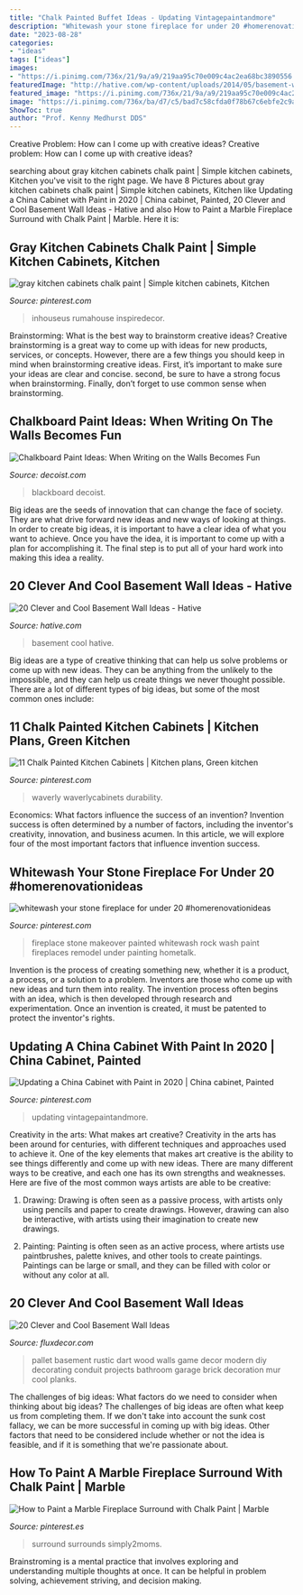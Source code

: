 ```yaml
---
title: "Chalk Painted Buffet Ideas - Updating Vintagepaintandmore"
description: "Whitewash your stone fireplace for under 20 #homerenovationideas"
date: "2023-08-28"
categories:
- "ideas"
tags: ["ideas"]
images:
- "https://i.pinimg.com/736x/21/9a/a9/219aa95c70e009c4ac2ea68bc3890556.jpg"
featuredImage: "http://hative.com/wp-content/uploads/2014/05/basement-wall-ideas/14-cool-basement-wall.jpg"
featured_image: "https://i.pinimg.com/736x/21/9a/a9/219aa95c70e009c4ac2ea68bc3890556.jpg"
image: "https://i.pinimg.com/736x/ba/d7/c5/bad7c58cfda0f78b67c6ebfe2c9ab3d7.jpg"
ShowToc: true
author: "Prof. Kenny Medhurst DDS"
---
```



Creative Problem: How can I come up with creative ideas?
Creative problem: How can I come up with creative ideas?

	

		
searching about gray kitchen cabinets chalk paint | Simple kitchen cabinets, Kitchen you've visit to the right page. We have 8 Pictures about gray kitchen cabinets chalk paint | Simple kitchen cabinets, Kitchen like Updating a China Cabinet with Paint in 2020 | China cabinet, Painted, 20 Clever and Cool Basement Wall Ideas - Hative and also How to Paint a Marble Fireplace Surround with Chalk Paint | Marble. Here it is:
		
    
## Gray Kitchen Cabinets Chalk Paint | Simple Kitchen Cabinets, Kitchen

<img loading=lazy src="https://i.pinimg.com/736x/4a/23/79/4a237983ea51aedda37ae9854b4c85ce.jpg" onerror="this.onerror=null;this.src='https://tse1.mm.bing.net/th?id=OIP.uBqZ6xCRjaZMCMmeqRrRXwHaLH&amp;pid=15.1';" alt="gray kitchen cabinets chalk paint | Simple kitchen cabinets, Kitchen">

_Source: pinterest.com_

>inhouseus rumahouse inspiredecor. 

	

Brainstorming: What is the best way to brainstorm creative ideas?
Creative brainstorming is a great way to come up with ideas for new products, services, or concepts. However, there are a few things you should keep in mind when brainstorming creative ideas. First, it’s important to make sure your ideas are clear and concise. second, be sure to have a strong focus when brainstorming. Finally, don’t forget to use common sense when brainstorming.

    
## Chalkboard Paint Ideas: When Writing On The Walls Becomes Fun

<img loading=lazy src="https://cdn.decoist.com/wp-content/uploads/2012/04/Living-Room-Chalkboard.png.jpg" onerror="this.onerror=null;this.src='https://tse1.mm.bing.net/th?id=OIP.kGG8SHYuB5ji67o5VkE5yAHaLH&amp;pid=15.1';" alt="Chalkboard Paint Ideas: When Writing on the Walls Becomes Fun">

_Source: decoist.com_

>blackboard decoist. 

	

Big ideas are the seeds of innovation that can change the face of society. They are what drive forward new ideas and new ways of looking at things. In order to create big ideas, it is important to have a clear idea of what you want to achieve. Once you have the idea, it is important to come up with a plan for accomplishing it. The final step is to put all of your hard work into making this idea a reality.

    
## 20 Clever And Cool Basement Wall Ideas - Hative

<img loading=lazy src="http://hative.com/wp-content/uploads/2014/05/basement-wall-ideas/14-cool-basement-wall.jpg" onerror="this.onerror=null;this.src='https://tse4.mm.bing.net/th?id=OIP.Zu_IihuqAV17VjEmXT2JCgHaJ4&amp;pid=15.1';" alt="20 Clever and Cool Basement Wall Ideas - Hative">

_Source: hative.com_

>basement cool hative. 

	

Big ideas are a type of creative thinking that can help us solve problems or come up with new ideas. They can be anything from the unlikely to the impossible, and they can help us create things we never thought possible. There are a lot of different types of big ideas, but some of the most common ones include: 

    
## 11 Chalk Painted Kitchen Cabinets | Kitchen Plans, Green Kitchen

<img loading=lazy src="https://i.pinimg.com/736x/ba/d7/c5/bad7c58cfda0f78b67c6ebfe2c9ab3d7.jpg" onerror="this.onerror=null;this.src='https://tse3.mm.bing.net/th?id=OIP.iBBTsAwf3UpyeJHybALO9QHaLH&amp;pid=15.1';" alt="11 Chalk Painted Kitchen Cabinets | Kitchen plans, Green kitchen">

_Source: pinterest.com_

>waverly waverlycabinets durability. 

	

Economics: What factors influence the success of an invention?
Invention success is often determined by a number of factors, including the inventor's creativity, innovation, and business acumen. In this article, we will explore four of the most important factors that influence invention success.

    
## Whitewash Your Stone Fireplace For Under 20 #homerenovationideas

<img loading=lazy src="https://i.pinimg.com/736x/21/9a/a9/219aa95c70e009c4ac2ea68bc3890556.jpg" onerror="this.onerror=null;this.src='https://tse1.mm.bing.net/th?id=OIP.-QPuXUDqLtNcQScJZPgSHgAAAA&amp;pid=15.1';" alt="whitewash your stone fireplace for under 20 #homerenovationideas">

_Source: pinterest.com_

>fireplace stone makeover painted whitewash rock wash paint fireplaces remodel under painting hometalk. 

	

Invention is the process of creating something new, whether it is a product, a process, or a solution to a problem. Inventors are those who come up with new ideas and turn them into reality. The invention process often begins with an idea, which is then developed through research and experimentation. Once an invention is created, it must be patented to protect the inventor's rights.

    
## Updating A China Cabinet With Paint In 2020 | China Cabinet, Painted

<img loading=lazy src="https://i.pinimg.com/736x/8a/cc/2d/8acc2d7602513a5d9e632218d6e4a42b.jpg" onerror="this.onerror=null;this.src='https://tse1.mm.bing.net/th?id=OIP.Eku_gq659DnrzweCYcLtwAHaK-&amp;pid=15.1';" alt="Updating a China Cabinet with Paint in 2020 | China cabinet, Painted">

_Source: pinterest.com_

>updating vintagepaintandmore. 

	

Creativity in the arts: What makes art creative?
Creativity in the arts has been around for centuries, with different techniques and approaches used to achieve it. One of the key elements that makes art creative is the ability to see things differently and come up with new ideas. There are many different ways to be creative, and each one has its own strengths and weaknesses. Here are five of the most common ways artists are able to be creative: 
1. Drawing: Drawing is often seen as a passive process, with artists only using pencils and paper to create drawings. However, drawing can also be interactive, with artists using their imagination to create new drawings.

2. Painting: Painting is often seen as an active process, where artists use paintbrushes, palette knives, and other tools to create paintings. Paintings can be large or small, and they can be filled with color or without any color at all.

    
## 20 Clever And Cool Basement Wall Ideas

<img loading=lazy src="http://fluxdecor.com/wp-content/uploads/2014/05/basement-wall-ideas/15-rustic-modern-game-room-wall.jpg" onerror="this.onerror=null;this.src='https://tse2.mm.bing.net/th?id=OIP.iYOOLSDyxB2WLR8gWjx_mQHaLI&amp;pid=15.1';" alt="20 Clever and Cool Basement Wall Ideas">

_Source: fluxdecor.com_

>pallet basement rustic dart wood walls game decor modern diy decorating conduit projects bathroom garage brick decoration mur cool planks. 

	

The challenges of big ideas: What factors do we need to consider when thinking about big ideas?
The challenges of big ideas are often what keep us from completing them. If we don't take into account the sunk cost fallacy, we can be more successful in coming up with big ideas. Other factors that need to be considered include whether or not the idea is feasible, and if it is something that we're passionate about.

    
## How To Paint A Marble Fireplace Surround With Chalk Paint | Marble

<img loading=lazy src="https://i.pinimg.com/736x/35/d7/0d/35d70db12a93b4a27d3e0eea249fe2ee.jpg" onerror="this.onerror=null;this.src='https://tse4.mm.bing.net/th?id=OIP.gvOJy3oz0_frE4jyCILIAAHaJ3&amp;pid=15.1';" alt="How to Paint a Marble Fireplace Surround with Chalk Paint | Marble">

_Source: pinterest.es_

>surround surrounds simply2moms. 

	

Brainstroming is a mental practice that involves exploring and understanding multiple thoughts at once. It can be helpful in problem solving, achievement striving, and decision making.


